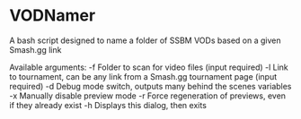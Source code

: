 # VODNamer
A bash script designed to name a folder of SSBM VODs based on a given Smash.gg link

Available arguments:
-f	Folder to scan for video files (input required)
-l	Link to tournament, can be any link from a Smash.gg tournament page (input required)
-d	Debug mode switch, outputs many behind the scenes variables
-x	Manually disable preview mode
-r	Force regeneration of previews, even if they already exist
-h	Displays this dialog, then exits
